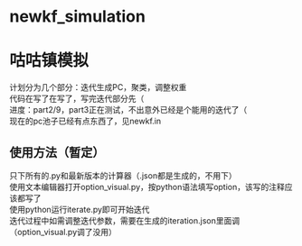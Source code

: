 # newkf_simulation
# 咕咕镇模拟

计划分为几个部分：迭代生成PC，聚类，调整权重  
代码在写了在写了，写完迭代部分先（  
进度：part2/9，part3正在测试，不出意外已经是个能用的迭代了（  
现在的pc池子已经有点东西了，见newkf\.in  

## 使用方法（暂定）
只下所有的\.py和最新版本的计算器（\.json都是生成的，不用下）  
使用文本编辑器打开option_visual.py，按python语法填写option，该写的注释应该都写了  
使用python运行iterate.py即可开始迭代  
迭代过程中如需调整迭代参数，需要在生成的iteration.json里面调（option_visual.py调了没用）  
